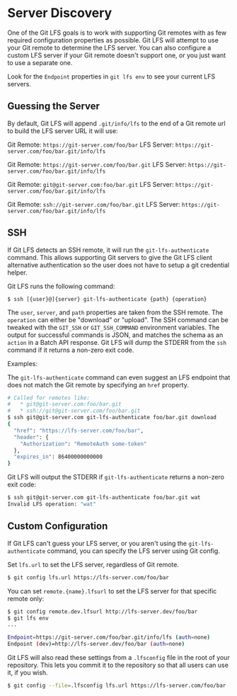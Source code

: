# Server Discovery

One of the Git LFS goals is to work with supporting Git remotes with as few
required configuration properties as possible. Git LFS will attempt to use
your Git remote to determine the LFS server. You can also configure a custom
LFS server if your Git remote doesn't support one, or you just want to use a
separate one.

Look for the `Endpoint` properties in `git lfs env` to see your current LFS
servers.

## Guessing the Server

By default, Git LFS will append `.git/info/lfs` to the end of a Git remote url
to build the LFS server URL it will use:

Git Remote: `https://git-server.com/foo/bar`
LFS Server: `https://git-server.com/foo/bar.git/info/lfs`

Git Remote: `https://git-server.com/foo/bar.git`
LFS Server: `https://git-server.com/foo/bar.git/info/lfs`

Git Remote: `git@git-server.com:foo/bar.git`
LFS Server: `https://git-server.com/foo/bar.git/info/lfs`

Git Remote: `ssh://git-server.com/foo/bar.git`
LFS Server: `https://git-server.com/foo/bar.git/info/lfs`

## SSH

If Git LFS detects an SSH remote, it will run the `git-lfs-authenticate`
command. This allows supporting Git servers to give the Git LFS client
alternative authentication so the user does not have to setup a git credential
helper.

Git LFS runs the following command:

    $ ssh [{user}@]{server} git-lfs-authenticate {path} {operation}

The `user`, `server`, and `path` properties are taken from the SSH remote. The
`operation` can either be "download" or "upload". The SSH command can be
tweaked with the `GIT_SSH` or `GIT_SSH_COMMAND` environment variables. The
output for successful commands is JSON, and matches the schema as an `action`
in a Batch API response. Git LFS will dump the STDERR from the `ssh` command if
it returns a non-zero exit code.

Examples:

The `git-lfs-authenticate` command can even suggest an LFS endpoint that does
not match the Git remote by specifying an `href` property.

```bash
# Called for remotes like:
#   * git@git-server.com:foo/bar.git
#   * ssh://git@git-server.com/foo/bar.git
$ ssh git@git-server.com git-lfs-authenticate foo/bar.git download
{
  "href": "https://lfs-server.com/foo/bar",
  "header": {
    "Authorization": "RemoteAuth some-token"
  },
  "expires_in": 86400000000000
}
```

Git LFS will output the STDERR if `git-lfs-authenticate` returns a non-zero
exit code:

```bash
$ ssh git@git-server.com git-lfs-authenticate foo/bar.git wat
Invalid LFS operation: "wat"
```

## Custom Configuration

If Git LFS can't guess your LFS server, or you aren't using the
`git-lfs-authenticate` command, you can specify the LFS server using Git config.

Set `lfs.url` to set the LFS server, regardless of Git remote.

```bash
$ git config lfs.url https://lfs-server.com/foo/bar
```

You can set `remote.{name}.lfsurl` to set the LFS server for that specific
remote only:

```bash
$ git config remote.dev.lfsurl http://lfs-server.dev/foo/bar
$ git lfs env
...

Endpoint=https://git-server.com/foo/bar.git/info/lfs (auth=none)
Endpoint (dev)=http://lfs-server.dev/foo/bar (auth=none)
```

Git LFS will also read these settings from a `.lfsconfig` file in the root of
your repository. This lets you commit it to the repository so that all users
can use it, if you wish.

```bash
$ git config --file=.lfsconfig lfs.url https://lfs-server.com/foo/bar
```
